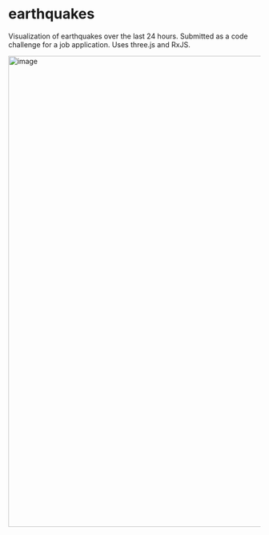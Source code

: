 # earthquakes
Visualization of earthquakes over the last 24 hours. Submitted as a code challenge for a job application. Uses three.js and RxJS.

<img width="941" alt="image" src="https://github.com/liamcmitchell/earthquakes/assets/1638610/8ecf420f-1e9e-4baf-9148-9794a64a7ab3">

